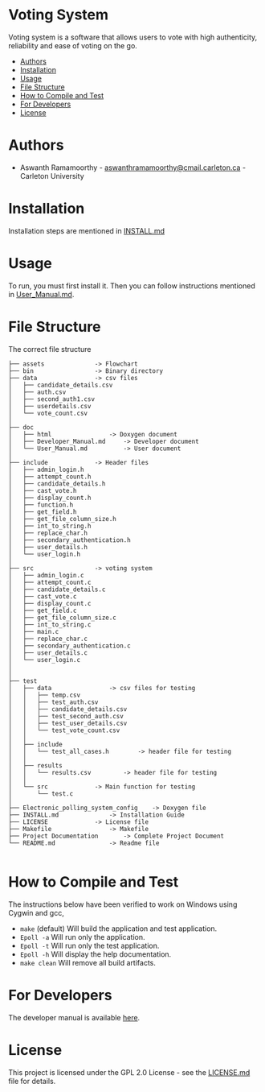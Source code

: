 # Voting System

Voting system is a software that allows users to vote with high authenticity, reliability and ease of voting on the go.

* [Authors](#authors)
* [Installation](#installation)
* [Usage](#usage)
* [File Structure](#file-structure)
* [How to Compile and Test](#how-to-compile-and-test)
* [For Developers](#for-developers)
* [License](#license)


# Authors


- Aswanth Ramamoorthy  -  aswanthramamoorthy@cmail.carleton.ca  -  Carleton University


# Installation

Installation steps are mentioned in [INSTALL.md](https://github.com/Aswanth-Ramamoorthy/Voting-system/blob/dev/INSTALL.md)

# Usage

To run, you must first install it. Then you can follow instructions mentioned in
[User_Manual.md](https://github.com/Aswanth-Ramamoorthy/Voting-system/blob/dev/doc/User_Manual.md).

# File Structure

The correct file structure

```
├── assets				-> Flowchart
├── bin					-> Binary directory
├── data				-> csv files
│   ├── candidate_details.csv
│   ├── auth.csv
│   ├── second_auth1.csv
│   ├── userdetails.csv
│   └── vote_count.csv
│ 
├── doc
│   ├── html				-> Doxygen document
│   ├── Developer_Manual.md		-> Developer document
│   └── User_Manual.md			-> User document
│ 
├── include				-> Header files
│   ├── admin_login.h
│   ├── attempt_count.h
│   ├── candidate_details.h
│   ├── cast_vote.h
│   ├── display_count.h
│   ├── function.h
│   ├── get_field.h
│   ├── get_file_column_size.h
│   ├── int_to_string.h
│   ├── replace_char.h
│   ├── secondary_authentication.h
│   ├── user_details.h
│   └── user_login.h
│   
├── src					-> voting system
│   ├── admin_login.c
│   ├── attempt_count.c
│   ├── candidate_details.c
│   ├── cast_vote.c
│   ├── display_count.c
│   ├── get_field.c
│   ├── get_file_column_size.c
│   ├── int_to_string.c
│   ├── main.c
│   ├── replace_char.c
│   ├── secondary_authentication.c
│   ├── user_details.c
│   └── user_login.c
│ 
│  
├── test
│   ├── data				-> csv files for testing
│   │   ├── temp.csv
│   │   ├── test_auth.csv
│   │   ├── candidate_details.csv
│   │   ├── test_second_auth.csv
│   │   ├── test_user_details.csv
│   │   └── test_vote_count.csv	
│   │		
│   ├── include
│   │   └── test_all_cases.h		-> header file for testing 
│   │	
│   ├── results
│   │   └── results.csv			-> header file for testing 
│   │		    
│   └── src				-> Main function for testing 
│       └── test.c 
│  
├── Electronic_polling_system_config	-> Doxygen file
├── INSTALL.md				-> Installation Guide
├── LICENSE				-> License file
├── Makefile				-> Makefile
├── Project Documentation		-> Complete Project Document 
└── README.md				-> Readme file
 		
```

# How to Compile and Test

The instructions below have been verified to work on Windows using Cygwin and gcc,

* `make` (default) Will build the application and test application.
* `Epoll -a` Will run only the application.
* `Epoll -t` Will run only the test application.
* `Epoll -h` Will display the help documentation.
* `make clean` Will remove all build artifacts.

# For Developers

The developer manual is available [here](https://github.com/Aswanth-Ramamoorthy/Voting-system/blob/dev/doc/Developer_Manual.md).

# License

This project is licensed under the GPL 2.0 License - see the [LICENSE.md](https://github.com/Aswanth-Ramamoorthy/Voting-system/blob/dev/LICENSE) file for details.


